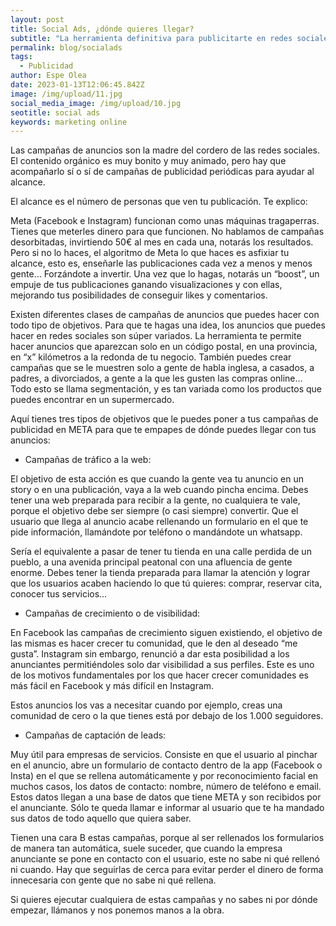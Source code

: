 ```yaml
---
layout: post
title: Social Ads, ¿dónde quieres llegar?
subtitle: "La herramienta definitiva para publicitarte en redes sociales "
permalink: blog/socialads
tags:
  - Publicidad
author: Espe Olea
date: 2023-01-13T12:06:45.842Z
image: /img/upload/11.jpg
social_media_image: /img/upload/10.jpg
seotitle: social ads
keywords: marketing online
---
```

Las campañas de anuncios son la madre del cordero de las redes sociales. El contenido orgánico es muy bonito y muy animado, pero hay que acompañarlo sí o sí de campañas de publicidad periódicas para ayudar al alcance.

El alcance es el número de personas que ven tu publicación. Te explico:

Meta (Facebook e Instagram) funcionan como unas máquinas tragaperras. Tienes que meterles dinero para que funcionen. No hablamos de campañas desorbitadas, invirtiendo 50€ al mes en cada una, notarás los resultados. Pero si no lo haces, el algoritmo de Meta lo que haces es asfixiar tu alcance, esto es, enseñarle las publicaciones cada vez a menos y menos gente… Forzándote a invertir. Una vez que lo hagas, notarás un “boost”, un empuje de tus publicaciones ganando visualizaciones y con ellas, mejorando tus posibilidades de conseguir likes y comentarios. 

Existen diferentes clases de campañas de anuncios que puedes hacer con todo tipo de objetivos. Para que te hagas una idea, los anuncios que puedes hacer en redes sociales son súper variados. La herramienta te permite hacer anuncios que aparezcan solo en un código postal, en una provincia, en “x” kilómetros a la redonda de tu negocio. También puedes crear campañas que se le muestren solo a gente de habla inglesa, a casados, a padres, a divorciados, a gente a la que les gusten las compras online… Todo esto se llama segmentación, y es tan variada como los productos que puedes encontrar en un supermercado.

Aquí tienes tres tipos de objetivos que le puedes poner a tus campañas de publicidad en META para que te empapes de dónde puedes llegar con tus anuncios:

* Campañas de tráfico a la web: 

El objetivo de esta acción es que cuando la gente vea tu anuncio en un story o en una publicación, vaya a la web cuando pincha encima. Debes tener una web preparada para recibir a la gente, no cualquiera te vale, porque el objetivo debe ser siempre (o casi siempre) convertir. Que el usuario que llega al anuncio acabe rellenando un formulario en el que te pide información, llamándote por teléfono o mandándote un whatsapp. 

Sería el equivalente a pasar de tener tu tienda en una calle perdida de un pueblo, a una avenida principal peatonal con una afluencia de gente enorme. Debes tener la tienda preparada para llamar la atención y lograr que los usuarios acaben haciendo lo que tú quieres: comprar, reservar cita, conocer tus servicios… 



* Campañas de crecimiento o de visibilidad:

En Facebook las campañas de crecimiento siguen existiendo, el objetivo de las mismas es hacer crecer tu comunidad, que le den al deseado “me gusta”. Instagram sin embargo, renunció a dar esta posibilidad a los anunciantes permitiéndoles solo dar visibilidad a sus perfiles. Este es uno de los motivos fundamentales por los que hacer crecer comunidades es más fácil en Facebook y más difícil en Instagram. 

Estos anuncios los vas a necesitar cuando por ejemplo, creas una comunidad de cero o la que tienes está por debajo de los 1.000 seguidores.



* Campañas de captación de leads:

Muy útil para empresas de servicios. Consiste en que el usuario al pinchar en el anuncio, abre un formulario de contacto dentro de la app (Facebook o Insta) en el que se rellena automáticamente y por reconocimiento facial en muchos casos, los datos de contacto: nombre, número de teléfono e email. Estos datos llegan a una base de datos que tiene META y son recibidos por el anunciante. Sólo te queda llamar e informar al usuario que te ha mandado sus datos de todo aquello que quiera saber.

Tienen una cara B estas campañas, porque al ser rellenados los formularios de manera tan automática, suele suceder, que cuando la empresa anunciante se pone en contacto con el usuario, este no sabe ni qué rellenó ni cuando. Hay que seguirlas de cerca para evitar perder el dinero de forma innecesaria con gente que no sabe ni qué rellena. 



Si quieres ejecutar cualquiera de estas campañas y no sabes ni por dónde empezar, llámanos y nos ponemos manos a la obra.